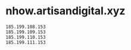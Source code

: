 # nhow.artisandigital.xyz

    185.199.108.153
    185.199.109.153
    185.199.110.153
    185.199.111.153

